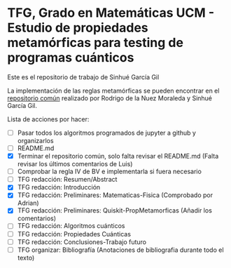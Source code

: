# TFG, Grado en Matemáticas UCM - Estudio de propiedades metamórficas para testing de programas cuánticos
Este es el repositorio de trabajo de Sinhué García Gil

La implementación de las reglas metamórficas se pueden encontrar en el [repositorio común](https://github.com/rodelanu/TFG.git) realizado por Rodrigo de la Nuez Moraleda y Sinhué García Gil.
<br>

Lista de acciones por hacer:
- [ ] Pasar todos los algoritmos programados de jupyter a github y organizarlos
- [ ] README.md
- [x] Terminar el repositorio común, solo falta revisar el README.md (Falta revisar los últimos comentarios de Luis)
- [ ] Comprobar la regla IV de BV e implementarla si fuera necesario
- [ ] TFG redacción: Resumen/Abstract
- [x] TFG redacción: Introducción
- [x] TFG redacción: Preliminares: Matematicas-Fisica (Comprobado por Adrian)
- [x] TFG redacción: Preliminares: Quiskit-PropMetamorficas (Añadir los comentarios)
- [ ] TFG redacción: Algoritmos cuánticos
- [ ] TFG redacción: Propiedades Cuánticas
- [ ] TFG redacción: Conclusiones-Trabajo futuro
- [ ] TFG organizar: Bibliografía (Anotaciones de bibliografia durante todo el texto)
